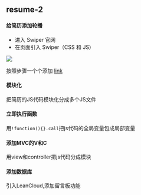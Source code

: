 ## resume-2

#### 给简历添加轮播
- 进入 Swiper 官网
- 在页面引入 Swiper（CSS 和 JS）

![](https://i.loli.net/2018/01/31/5a716bb1a4a1e.png
)

按照步骤一个个添加
[link](http://idangero.us/swiper/get-started/)

#### 模块化
把简历的JS代码模块化分成多个JS文件

#### 立即执行函数
用`!function(){}.call`把js代码的全局变量包成局部变量

#### 添加MVC的V和C
用view和controller把js代码分成模块

#### 添加数据库
引入LeanCloud,添加留言板功能
